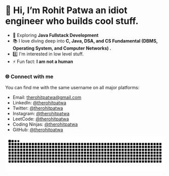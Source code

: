 # 👋 Hi, I’m Rohit Patwa an idiot engineer who builds cool stuff.

- 👀 Exploring **Java Fullstack Development**
- 📚 I love diving deep into **C, Java, DSA, and CS Fundamental (DBMS, Operating System, and Computer Networks) .**
- 0️⃣ I'm interested in low level stuff.
- ⚡ Fun fact: **I am not a human**


### 🌐 Connect with me

You can find me with the same username on all major platforms:

- Email: therohitpatwa@gmail.com
- LinkedIn: [@therohitpatwa](https://linkedin.com/in/therohitpatwa)
- Twitter: [@therohitpatwa](https://twitter.com/therohitpatwa)
- Instagram: [@therohitpatwa](https://instagram.com/therohitpatwa)
- LeetCode: [@therohitpatwa](https://leetcode.com/therohitpatwa)
- Coding Ninjas: [@therohitpatwa](https://www.codingninjas.com/studio/profile/therohitpatwa)
- GitHub: [@therohitpatwa](https://github.com/therohitpatwa)
  
<img src="https://raw.githubusercontent.com/adityapandey23/adityapandey23/output/snake.svg" alt="Snake animation" />


<!---
therohitpatwa/therohitpatwa is a ✨ special ✨ repository because its `README.md` (this file) appears on your GitHub profile.
You can click the Preview link to take a look at your changes.
--->
